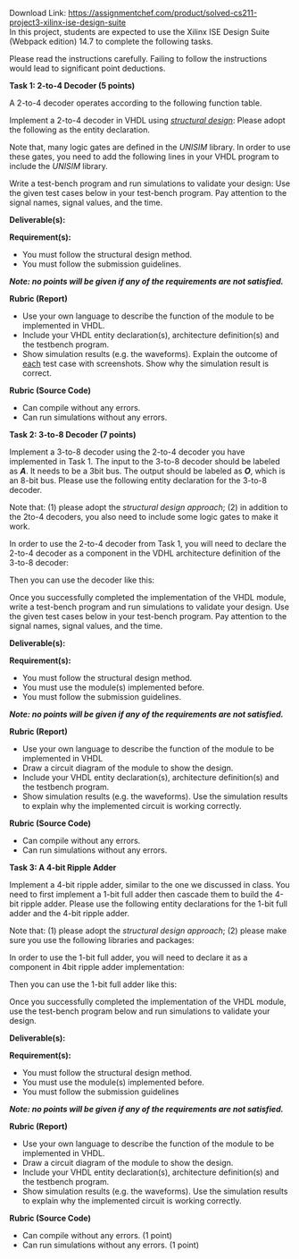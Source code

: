 Download Link: https://assignmentchef.com/product/solved-cs211-project3-xilinx-ise-design-suite
<br>
In this project, students are expected to use the Xilinx ISE Design Suite (Webpack edition) 14.7 to complete the following tasks.

Please read the instructions carefully. Failing to follow the instructions would lead to significant point deductions.

<strong>Task 1: 2-to-4 Decoder (5 points) </strong>

A 2-to-4 decoder operates according to the following function table.

Implement a 2-to-4 decoder in VHDL using <em><u>structural design</u></em>: Please adopt the following as the entity declaration.

Note that, many logic gates are defined in the <em>UNISIM</em> library. In order to use these gates, you need to add the following lines in your VHDL program to include the <em>UNISIM</em> library.

Write a test-bench program and run simulations to validate your design: Use the given test cases below in your test-bench program. Pay attention to the signal names, signal values, and the time.

<strong>Deliverable(s): </strong>

<strong>Requirement(s): </strong>

<ul>

 <li>You must follow the structural design method.</li>

 <li>You must follow the submission guidelines.</li>

</ul>

<strong><em>Note: no points will be given if any of the requirements are not satisfied.</em></strong>

<strong>Rubric (Report) </strong>

<ul>

 <li>Use your own language to describe the function of the module to be implemented in VHDL.</li>

 <li>Include your VHDL entity declaration(s), architecture definition(s) and the testbench program.</li>

 <li>Show simulation results (e.g. the waveforms). Explain the outcome of <u>each</u> test case with screenshots. Show why the simulation result is correct.</li>

</ul>

<strong>Rubric (Source Code) </strong>

<ul>

 <li>Can compile without any errors.</li>

 <li>Can run simulations without any errors.</li>

</ul>

<strong>Task 2: 3-to-8 Decoder (7 points) </strong>

Implement a 3-to-8 decoder using the 2-to-4 decoder you have implemented in Task 1. The input to the 3-to-8 decoder should be labeled as <strong><em>A</em></strong>. It needs to be a 3bit bus. The output should be labeled as <strong><em>O</em></strong>, which is an 8-bit bus. Please use the following entity declaration for the 3-to-8 decoder.

Note that: (1) please adopt the <em>structural design approach</em>; (2) in addition to the 2to-4 decoders, you also need to include some logic gates to make it work.

In order to use the 2-to-4 decoder from Task 1, you will need to declare the 2-to-4 decoder as a component in the VDHL architecture definition of the 3-to-8 decoder:

Then you can use the decoder like this:

Once you successfully completed the implementation of the VHDL module, write a test-bench program and run simulations to validate your design. Use the given test cases below in your test-bench program. Pay attention to the signal names, signal values, and the time.

<strong>Deliverable(s): </strong>

<strong>Requirement(s): </strong>

<ul>

 <li>You must follow the structural design method.</li>

 <li>You must use the module(s) implemented before.</li>

 <li>You must follow the submission guidelines.</li>

</ul>

<strong><em>Note: no points will be given if any of the requirements are not satisfied.</em></strong>

<strong>Rubric (Report) </strong>

<ul>

 <li>Use your own language to describe the function of the module to be implemented in VHDL</li>

 <li>Draw a circuit diagram of the module to show the design.</li>

 <li>Include your VHDL entity declaration(s), architecture definition(s) and the testbench program.</li>

 <li>Show simulation results (e.g. the waveforms). Use the simulation results to explain why the implemented circuit is working correctly.</li>

</ul>

<strong>Rubric (Source Code) </strong>

<ul>

 <li>Can compile without any errors.</li>

 <li>Can run simulations without any errors.</li>

</ul>

<strong>Task 3: A 4-bit Ripple Adder </strong>

Implement a 4-bit ripple adder, similar to the one we discussed in class. You need to first implement a 1-bit full adder then cascade them to build the 4-bit ripple adder. Please use the following entity declarations for the 1-bit full adder and the 4-bit ripple adder.

Note that: (1) please adopt the <em>structural design approach</em>; (2) please make sure you use the following libraries and packages:

In order to use the 1-bit full adder, you will need to declare it as a component in 4bit ripple adder implementation:

Then you can use the 1-bit full adder like this:

Once you successfully completed the implementation of the VHDL module, use the test-bench program below and run simulations to validate your design.

<strong>Deliverable(s): </strong>

<strong>Requirement(s): </strong>

<ul>

 <li>You must follow the structural design method.</li>

 <li>You must use the module(s) implemented before.</li>

 <li>You must follow the submission guidelines</li>

</ul>

<strong><em>Note: no points will be given if any of the requirements are not satisfied.</em></strong>

<strong>Rubric (Report) </strong>

<ul>

 <li>Use your own language to describe the function of the module to be implemented in VHDL.</li>

 <li>Draw a circuit diagram of the module to show the design.</li>

 <li>Include your VHDL entity declaration(s), architecture definition(s) and the testbench program.</li>

 <li>Show simulation results (e.g. the waveforms). Use the simulation results to explain why the implemented circuit is working correctly.</li>

</ul>

<strong>Rubric (Source Code) </strong>

<ul>

 <li>Can compile without any errors. (1 point)</li>

 <li>Can run simulations without any errors. (1 point)</li>

</ul>





